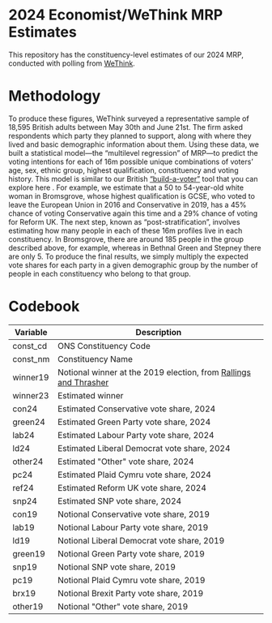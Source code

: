 # 2024 Economist/WeThink MRP Estimates

This repository has the constituency-level estimates of our 2024 MRP, conducted with polling from [WeThink](https://wethink.netlify.app/).

# Methodology

To produce these figures, WeThink surveyed a representative sample of 18,595 British adults between May 30th and June 21st. The firm asked respondents which party they planned to support, along with where they lived and basic demographic information about them. Using these data, we built a statistical model—the “multilevel regression” of MRP—to predict the voting intentions for each of 16m possible unique combinations of voters’ age, sex, ethnic group, highest qualification, constituency and voting history. This model is similar to our British [“build-a-voter”](https://www.economist.com/interactive/uk-general-election/build-a-voter) tool that you can explore here <LINK>. For example, we estimate that a 50 to 54-year-old white woman in Bromsgrove, whose highest qualification is GCSE, who voted to leave the European Union in 2016 and Conservative in 2019, has a 45% chance of voting Conservative again this time and a 29% chance of voting for Reform UK.
The next step, known as “post-stratification”, involves estimating how many people in each of these 16m profiles live in each constituency. In Bromsgrove, there are around 185 people in the group described above, for example, whereas in Bethnal Green and Stepney there are only 5. To produce the final results, we simply multiply the expected vote shares for each party in a given demographic group by the number of people in each constituency who belong to that group.

# Codebook

| Variable    | Description |
| ----------- | ----------- |
| const_cd    | ONS Constituency Code       |
| const_nm    | Constituency Name        |
| winner19    | Notional winner at the 2019 election, from [Rallings and Thrasher](https://interactive.news.sky.com/2024/doc/estimates-2019-general-election-result-new-constituencies-explainer.pdf)        |
| winner23    | Estimated winner      |
| con24    | Estimated Conservative vote share, 2024      |
| green24    | Estimated Green Party vote share, 2024      |
| lab24    | Estimated Labour Party vote share, 2024      |
| ld24    | Estimated Liberal Democrat vote share, 2024      |
| other24    | Estimated "Other" vote share, 2024      |
| pc24    | Estimated Plaid Cymru vote share, 2024      |
| ref24    | Estimated Reform UK vote share, 2024      |
| snp24    | Estimated SNP vote share, 2024      |
| con19    | Notional Conservative vote share, 2019      |
| lab19    | Notional Labour Party vote share, 2019      |
| ld19    | Notional Liberal Democrat vote share, 2019      |
| green19    | Notional Green Party vote share, 2019      |
| snp19    | Notional SNP vote share, 2019      |
| pc19    | Notional Plaid Cymru vote share, 2019      |
| brx19    | Notional Brexit Party vote share, 2019      |
| other19    | Notional "Other" vote share, 2019      |


